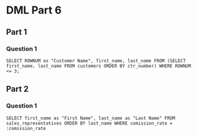 # DML Part 6

## Part 1
### Question 1

```
SELECT ROWNUM as "Customer Name", first_name, last_name FROM (SELECT first_name, last_name FROM customers ORDER BY ctr_number) WHERE ROWNUM <= 3;
```

## Part 2
### Question 1

```
SELECT first_name as "First Name", last_name as "Last Name" FROM sales_representatives ORDER BY last_name WHERE comission_rate = :comission_rate
```